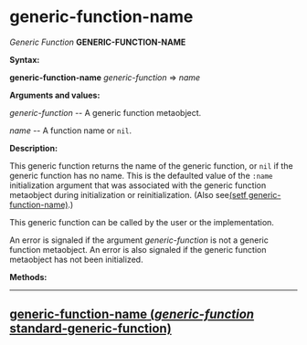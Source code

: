 generic-function-name
=====================

*Generic Function* **GENERIC-FUNCTION-NAME**

**Syntax:**

**generic-function-name** *generic-function* => *name*

**Arguments and values:**

*generic-function* -- A generic function metaobject.

*name* -- A function name or `nil`.

**Description:**

This generic function returns the name of the generic function, or `nil` if the generic function has no name. This is the defaulted value of the `:name` initialization argument that was associated with the generic function metaobject during initialization or reinitialization. (Also see[(setf generic-function-name)](setf-generic-function-name.md).)

This generic function can be called by the user or the implementation.

An error is signaled if the argument *generic-function* is not a generic function metaobject. An error is also signaled if the generic function metaobject has not been initialized.

**Methods:**

  --------------------------------------------------------------------------------------------------------------------------------
  [**generic-function-name** (*generic-function* standard-generic-function)](generic-function-name-standard-generic-function.md)
  --------------------------------------------------------------------------------------------------------------------------------


